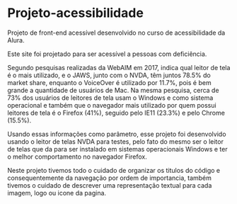 # Projeto-acessibilidade
Projeto de front-end acessível desenvolvido no curso de acessibilidade da Alura.

Este site foi projetado para ser acessível a pessoas com deficiência.

Segundo pesquisas realizadas da WebAIM em 2017, indica qual leitor de tela é o mais utilizado, e o JAWS, junto com o NVDA, têm juntos 78.5% do market share, enquanto o VoiceOver é utilizado por 11.7%, pois é bem grande a quantidade de usuários de Mac. Na mesma pesquisa, cerca de 73% dos usuários de leitores de tela usam o Windows e como sistema operacional e também que o navegador mais utilizado por quem possui leitores de tela é o Firefox (41%), seguido pelo IE11 (23.3%) e pelo Chrome (15.5%).

Usando essas informações como parâmetro, esse projeto foi desenvolvido usando o leitor de telas NVDA para testes, pelo fato do mesmo ser o leitor de telas que da para ser instalado em sistemas operacionais Windows e ter o melhor comportamento no navegador Firefox.


Neste projeto tivemos todo o cuidado de organizar os titulos do código e consequentemente da navegação por ordem de importancia, também tivemos o cuidado de descrever uma representação textual para cada imagem, logo ou icone da pagina.


